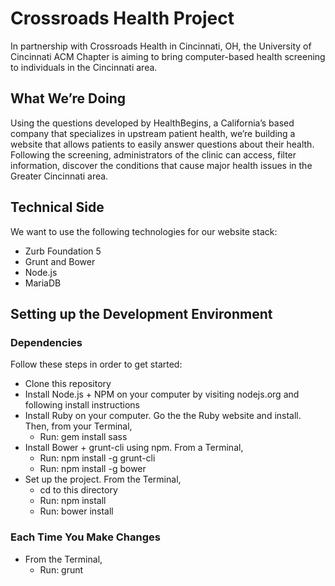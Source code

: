 # Crossroads Health Project
In partnership with Crossroads Health in Cincinnati, OH, the University of Cincinnati ACM Chapter is aiming to bring computer-based health screening to individuals in the Cincinnati area. 

## What We’re Doing
Using the questions developed by HealthBegins, a California’s based company that specializes in upstream patient health, we’re building a website that allows patients to easily answer questions about their health. Following the screening, administrators of the clinic can access, filter information, discover the conditions that cause major health issues in the Greater Cincinnati area.

## Technical Side
We want to use the following technologies for our website stack:
- Zurb Foundation 5
- Grunt and Bower
- Node.js
- MariaDB

## Setting up the Development Environment
### Dependencies
Follow these steps in order to get started:
- Clone this repository
- Install Node.js + NPM on your computer by visiting nodejs.org and following install instructions
- Install Ruby on your computer. Go the the Ruby website and install. Then, from your Terminal,
	- Run: gem install sass
- Install Bower + grunt-cli using npm. From a Terminal, 
	- Run: npm install -g grunt-cli 
	- Run: npm install -g bower
- Set up the project.  From the Terminal,
	- cd to this directory
	- Run: npm install
	- Run: bower install

### Each Time You Make Changes
- From the Terminal,
	- Run: grunt
